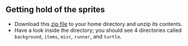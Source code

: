 ## Getting hold of the sprites

- Download this [zip file](images/assets.zip) to your home directory and unzip its contents.
- Have a look inside the directory; you should see 4 directories called `background`, `items`, `misc`, `runner`, and `turtle`.

